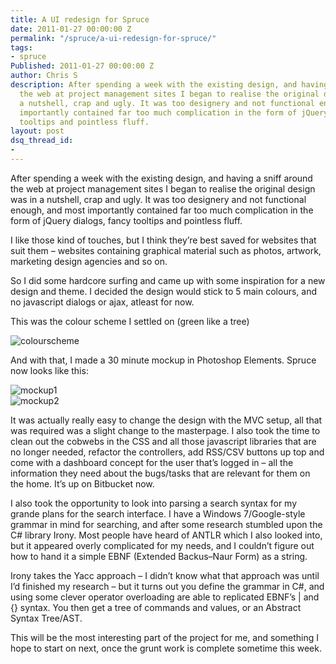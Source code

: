 ```yaml
---
title: A UI redesign for Spruce
date: 2011-01-27 00:00:00 Z
permalink: "/spruce/a-ui-redesign-for-spruce/"
tags:
- spruce
Published: 2011-01-27 00:00:00 Z
author: Chris S
description: After spending a week with the existing design, and having a sniff around
  the web at project management sites I began to realise the original design was in
  a nutshell, crap and ugly. It was too designery and not functional enough, and most
  importantly contained far too much complication in the form of jQuery dialogs, fancy
  tooltips and pointless fluff.
layout: post
dsq_thread_id:
- 
---
```


After spending a week with the existing design, and having a sniff around the web at project management sites I began to realise the original design was in a nutshell, crap and ugly. It was too designery and not functional enough, and most importantly contained far too much complication in the form of jQuery dialogs, fancy tooltips and pointless fluff.

<!--more-->

I like those kind of touches, but I think they’re best saved for websites that suit them – websites containing graphical material such as photos, artwork, marketing design agencies and so on.

So I did some hardcore surfing and came up with some inspiration for a new design and theme. I decided the design would stick to 5 main colours, and no javascript dialogs or ajax, atleast for now.

This was the colour scheme I settled on (green like a tree)

![colourscheme][1]

And with that, I made a 30 minute mockup in Photoshop Elements. Spruce now looks like this:

![mockup1][2]  
![mockup2][3]

It was actually really easy to change the design with the MVC setup, all that was required was a slight change to the masterpage. I also took the time to clean out the cobwebs in the CSS and all those javascript libraries that are no longer needed, refactor the controllers, add RSS/CSV buttons up top and come with a dashboard concept for the user that’s logged in – all the information they need about the bugs/tasks that are relevant for them on the home. It’s up on Bitbucket now.

I also took the opportunity to look into parsing a search syntax for my grande plans for the search interface. I have a Windows 7/Google-style grammar in mind for searching, and after some research stumbled upon the C# library Irony. Most people have heard of ANTLR which I also looked into, but it appeared overly complicated for my needs, and I couldn’t figure out how to hand it a simple EBNF (Extended Backus–Naur Form) as a string.

Irony takes the Yacc approach – I didn’t know what that approach was until I’d finished my research – but it turns out you define the grammar in C#, and using some clever operator overloading are able to replicated EBNF’s | and {} syntax. You then get a tree of commands and values, or an Abstract Syntax Tree/AST.

This will be the most interesting part of the project for me, and something I hope to start on next, once the grunt work is complete sometime this week.

 [1]: /assets/2011/01/sprucecolorscheme.png
 [2]: /assets/2011/01/spruce11.png
 [3]: /assets/2011/01/spruce21.png